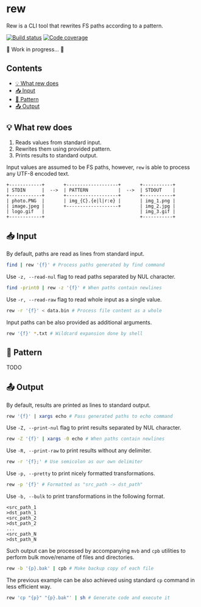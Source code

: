 # rew

Rew is a CLI tool that rewrites FS paths according to a pattern.

[![Build status][build-img]][build]
[![Code coverage][coverage-img]][coverage]

:construction: Work in progress... :construction:

## Contents

- [:bulb: What rew does](#bulb-what-rew-does)
- [:inbox_tray: Input](#inbox_tray-input)
- [:pencil: Pattern](#pencil-pattern)
- [:outbox_tray: Output](#outbox_tray-output)

## :bulb: What rew does

1. Reads values from standard input.
2. Rewrites them using provided pattern.
3. Prints results to standard output.

Input values are assumed to be FS paths, however, `rew` is able to process any UTF-8 encoded text.

```text
+------------+       +-------------------+       +-----------+
| STDIN      |  -->  | PATTERN           |  -->  | STDOUT    |
+------------+       +-------------------+       +-----------+
| photo.PNG  |       | img_{C}.{e|l|r:e} |       | img_1.png |
| image.jpeg |       +-------------------+       | img_2.jpg |
| logo.gif   |                                   | img_3.gif |
+------------+                                   +-----------+
```

[build]: https://travis-ci.com/github/jpikl/rew
[build-img]: https://travis-ci.com/jpikl/rew.svg?branch=master
[coverage]: https://codecov.io/gh/jpikl/rew
[coverage-img]: https://codecov.io/gh/jpikl/rew/branch/master/graph/badge.svg

## :inbox_tray: Input

By default, paths are read as lines from standard input.

```bash
find | rew '{f}' # Process paths generated by find command
```

Use `-z, --read-nul` flag to read paths separated by NUL character.

```bash
find -print0 | rew -z '{f}' # When paths contain newlines
```

Use `-r, --read-raw` flag to read whole input as a single value.

```bash
rew -r '{f}' < data.bin # Process file content as a whole
```

Input paths can be also provided as additional arguments.

```bash
rew '{f}' *.txt # Wildcard expansion done by shell
```

## :pencil: Pattern

TODO

## :outbox_tray: Output

By default, results are printed as lines to standard output.

```bash
rew '{f}' | xargs echo # Pass generated paths to echo command
```

Use `-Z, --print-nul` flag to print results separated by NUL character.

```bash
rew -Z '{f}' | xargs -0 echo # When paths contain newlines
```

Use `-R, --print-raw` to print results without any delimiter.

```bash
rew -r '{f};' # Use semicolon as our own delimiter
```

Use `-p, --pretty` to print nicely formatted transformations.

```bash
rew -p '{f}' # Formatted as "src_path -> dst_path"
```

Use `-b, --bulk` to print transformations in the following format.

```text
<src_path_1
>dst_path_1
<src_path_2
>dst_path_2
...
<src_path_N
>dst_path_N
```

Such output can be processed by accompanying `mvb`  and `cpb` utilities to perform bulk move/rename of files and directories.

```bash
rew -b '{p}.bak' | cpb # Make backup copy of each file
```

The previous example can be also achieved using standard `cp` command in less efficient way.

```bash
rew 'cp "{p}" "{p}.bak"' | sh # Generate code and execute it
```
